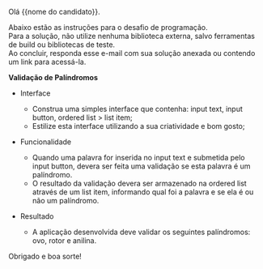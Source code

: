 Olá {{nome do candidato}}.

Abaixo estão as instruções para o desafio de programação.
<br>
Para a solução, não utilize nenhuma biblioteca externa, salvo ferramentas de build ou bibliotecas de teste.
<br>
Ao concluir, responda esse e-mail com sua solução anexada ou contendo um link para acessá-la.

**Validação de Palíndromos**

* Interface
  * Construa uma simples interface que contenha: input text, input button, ordered list > list item;
  * Estilize esta interface utilizando a sua criatividade e bom gosto;

* Funcionalidade
  * Quando uma palavra for inserida no input text e submetida pelo input button, devera ser feita uma validação se esta palavra é um palíndromo.
  * O resultado da validação devera ser armazenado na ordered list através de um list item, informando qual foi a palavra e se ela é ou não um palíndromo.

* Resultado
  * A aplicação desenvolvida deve validar os seguintes palíndromos: ovo, rotor e anilina.

Obrigado e boa sorte!
